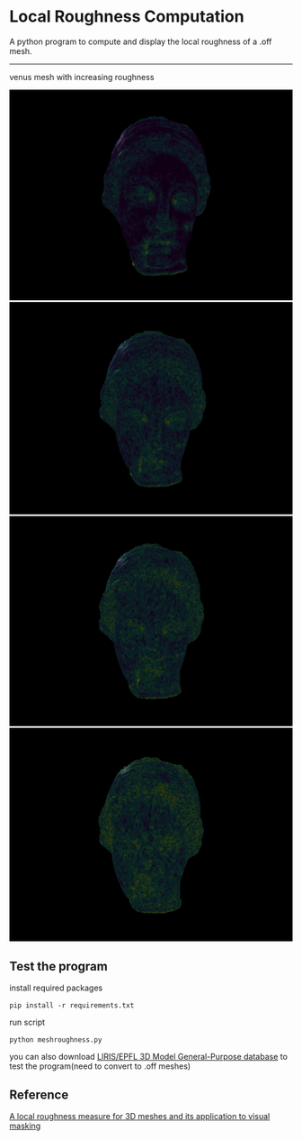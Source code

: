 # Local Roughness Computation

A python program to compute and display the local roughness of a .off mesh.

---

venus mesh with increasing roughness

![](figs/1.png)
![](figs/2.png)
![](figs/3.png)
![](figs/4.png)

## Test the program

install required packages

```
pip install -r requirements.txt 
```

run script

```
python meshroughness.py
```

you can also download [LIRIS/EPFL 3D Model General-Purpose database](https://perso.liris.cnrs.fr/guillaume.lavoue/data/datasets.html) to test the program(need to convert to .off meshes)

## Reference

[A local roughness measure for 3D meshes and its application to visual masking](https://www.semanticscholar.org/paper/A-local-roughness-measure-for-3D-meshes-and-its-to-Lavou%C3%A9/670924b050e53d7d6f5369018271eb086cd39dfd)